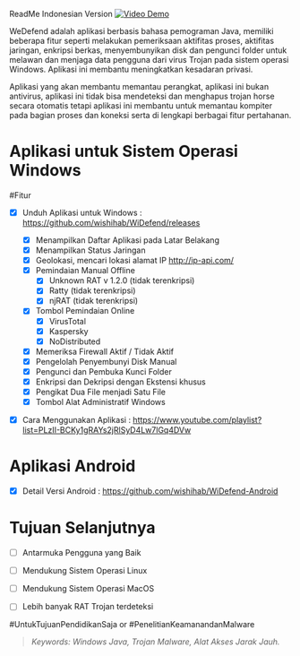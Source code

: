 ReadMe Indonesian Version
[![Video Demo](https://github.com/wishihab/WiDefend/blob/master/newUI_WiDefend.PNG)](https://www.youtube.com/embed/QCPqa-WPHec)  

WeDefend adalah aplikasi berbasis bahasa pemograman Java, memiliki beberapa fitur seperti melakukan pemeriksaan aktifitas proses, aktifitas jaringan, enkripsi berkas, menyembunyikan disk dan pengunci folder untuk melawan dan menjaga data pengguna dari virus Trojan pada sistem operasi Windows. Aplikasi ini membantu meningkatkan kesadaran privasi.

Aplikasi yang akan membantu memantau perangkat, aplikasi ini bukan antivirus, aplikasi ini tidak bisa mendeteksi dan menghapus trojan horse secara otomatis tetapi aplikasi ini membantu untuk memantau kompiter pada bagian proses dan koneksi serta di lengkapi berbagai fitur pertahanan.

# Aplikasi untuk Sistem Operasi Windows
#Fitur

- [x] Unduh Aplikasi untuk Windows : https://github.com/wishihab/WiDefend/releases
	- [x] Menampilkan Daftar Aplikasi pada Latar Belakang
	- [x] Menampilkan Status Jaringan
	- [x] Geolokasi, mencari lokasi alamat IP http://ip-api.com/
	- [x] Pemindaian Manual Offline
		- [x] Unknown RAT v 1.2.0 (tidak terenkripsi)
		- [x] Ratty (tidak terenkripsi)
		- [x] njRAT (tidak terenkripsi)
	- [x] Tombol Pemindaian Online
		- [x] VirusTotal
		- [x] Kaspersky
		- [x] NoDistributed
	- [x] Memeriksa Firewall Aktif / Tidak Aktif
	- [x] Pengelolah Penyembunyi Disk Manual
	- [x] Pengunci dan Pembuka Kunci Folder
	- [x] Enkripsi dan Dekripsi dengan Ekstensi khusus
	- [x] Pengikat Dua File menjadi Satu File
	- [x] Tombol Alat Administratif Windows
	
- [x] Cara Menggunakan Aplikasi : https://www.youtube.com/playlist?list=PLzII-BCKy1gRAYs2jRlSyD4Lw7lGq4DVw


# Aplikasi Android

- [x] Detail Versi Android : https://github.com/wishihab/WiDefend-Android


# Tujuan Selanjutnya
- [ ] Antarmuka Pengguna yang Baik
- [ ] Mendukung Sistem Operasi Linux
- [ ] Mendukung Sistem Operasi MacOS
- [ ] Lebih banyak RAT Trojan terdeteksi


#UntukTujuanPendidikanSaja or #PenelitianKeamanandanMalware

> *Keywords: Windows Java, Trojan Malware, Alat Akses Jarak Jauh.*




